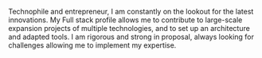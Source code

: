 Technophile and entrepreneur, I am constantly on the lookout for the latest innovations. My Full stack profile allows me to contribute to large-scale expansion projects of multiple technologies, and to set up an architecture and adapted tools.
I am rigorous and strong in proposal, always looking for challenges allowing me to implement my expertise.

